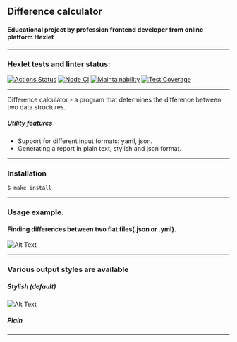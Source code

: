 <a name="contents"></a>

## Difference calculator
[difference-calculator]: https://github.com/aleonaos/frontend-project-lvl2 "Difference-calculator"

#### Educational project by profession frontend developer from online platform Hexlet

---

### Hexlet tests and linter status:
[![Actions Status](https://github.com/aleonaos/frontend-project-lvl2/workflows/hexlet-check/badge.svg)](https://github.com/aleonaos/frontend-project-lvl2/actions)
[![Node CI](https://github.com/aleonaos/frontend-project-lvl2/actions/workflows/nodejs.yml/badge.svg)](https://github.com/aleonaos/frontend-project-lvl2/actions/workflows/nodejs.yml)
[![Maintainability](https://api.codeclimate.com/v1/badges/72b54ed519889b6fe954/maintainability)](https://codeclimate.com/github/aleonaos/frontend-project-lvl2/maintainability)
[![Test Coverage](https://api.codeclimate.com/v1/badges/72b54ed519889b6fe954/test_coverage)](https://codeclimate.com/github/aleonaos/frontend-project-lvl2/test_coverage)

---

Difference calculator - a program that determines the difference between two data structures.
##### Utility features
* Support for different input formats: yaml, json.
* Generating a report in plain text, stylish and json format.

---

### Installation
```
$ make install
```
---

### Usage example.

#### Finding differences between two flat files(.json or .yml).

![Alt Text](https://github.com/aleonaos/frontend-project-lvl2/blob/main/src/examples/gendiff_flat_files.gif?raw=true)

---

### Various output styles are available

##### Stylish (default)

![Alt Text](https://github.com/aleonaos/frontend-project-lvl2/blob/main/src/examples/to_plain_format.gif?raw=true)

##### Plain


---